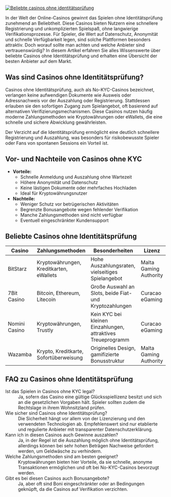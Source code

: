 [![Beliebte casinos ohne identitätsprüfung](https://123-caf.pages.dev/gitsignup.png)](https://vrmoo.ru/Bt82HjjY)

<p>In der Welt der Online-Casinos gewinnt das Spielen ohne Identitätsprüfung zunehmend an Beliebtheit. Diese Casinos bieten Nutzern eine schnellere Registrierung und unkomplizierten Spielspaß, ohne langwierige Verifikationsprozesse. Für Spieler, die Wert auf Datenschutz, Anonymität und schnelle Verfügbarkeit legen, sind solche Plattformen besonders attraktiv. Doch worauf sollte man achten und welche Anbieter sind vertrauenswürdig? In diesem Artikel erfahren Sie alles Wissenswerte über beliebte Casinos ohne Identitätsprüfung und erhalten eine Übersicht der besten Anbieter auf dem Markt.</p>  <h2>Was sind Casinos ohne Identitätsprüfung?</h2> <p>Casinos ohne Identitätsprüfung, auch als No-KYC-Casinos bezeichnet, verlangen keine aufwendigen Dokumente wie Ausweis oder Adressnachweis vor der Auszahlung oder Registrierung. Stattdessen erlauben sie den sofortigen Zugang zum Spielangebot, oft basierend auf alternativen Verifizierungsmechanismen. Diese Casinos nutzen häufig moderne Zahlungsmethoden wie Kryptowährungen oder eWallets, die eine schnelle und sichere Abwicklung gewährleisten.</p> <p>Der Verzicht auf die Identitätsprüfung ermöglicht eine deutlich schnellere Registrierung und Auszahlung, was besonders für risikobewusste Spieler oder Fans von spontanen Sessions ein Vorteil ist.</p>  <h2>Vor- und Nachteile von Casinos ohne KYC</h2> <ul>   <li><strong>Vorteile:</strong>     <ul>       <li>Schnelle Anmeldung und Auszahlung ohne Wartezeit</li>       <li>Höhere Anonymität und Datenschutz</li>       <li>Keine lästigen Dokumente oder mehrfaches Hochladen</li>       <li>Ideal für Kryptowährungsnutzer</li>     </ul>   </li>   <li><strong>Nachteile:</strong>     <ul>       <li>Weniger Schutz vor betrügerischen Aktivitäten</li>       <li>Begrenzte Bonusangebote wegen fehlender Verifikation</li>       <li>Manche Zahlungsmethoden sind nicht verfügbar</li>       <li>Eventuell eingeschränkter Kundensupport</li>     </ul>   </li> </ul>  <h2>Beliebte Casinos ohne Identitätsprüfung</h2> <table>   <thead>     <tr>       <th>Casino</th>       <th>Zahlungsmethoden</th>       <th>Besonderheiten</th>       <th>Lizenz</th>     </tr>   </thead>   <tbody>     <tr>       <td>BitStarz</td>       <td>Kryptowährungen, Kreditkarten, eWallets</td>       <td>Hohe Auszahlungsraten, vielseitiges Spielangebot</td>       <td>Malta Gaming Authority</td>     </tr>     <tr>       <td>7Bit Casino</td>       <td>Bitcoin, Ethereum, Litecoin</td>       <td>Große Auswahl an Slots, beide Fiat- und Kryptozahlungen</td>       <td>Curacao eGaming</td>     </tr>     <tr>       <td>Nomini Casino</td>       <td>Kryptowährungen, Trustly</td>       <td>Kein KYC bei kleinen Einzahlungen, attraktives Treueprogramm</td>       <td>Curacao eGaming</td>     </tr>     <tr>       <td>Wazamba</td>       <td>Krypto, Kreditkarte, Sofortüberweisung</td>       <td>Originelles Design, gamifizierte Bonusstruktur</td>       <td>Malta Gaming Authority</td>     </tr>   </tbody> </table>  <h2>FAQ zu Casinos ohne Identitätsprüfung</h2> <dl>   <dt>Ist das Spielen in Casinos ohne KYC legal?</dt>   <dd>Ja, sofern das Casino eine gültige Glücksspiellizenz besitzt und sich an die gesetzlichen Vorgaben hält. Spieler sollten zudem die Rechtslage in ihrem Wohnsitzland prüfen.</dd>    <dt>Wie sicher sind Casinos ohne Identitätsprüfung?</dt>   <dd>Die Sicherheit hängt vor allem von der Lizenzierung und den verwendeten Technologien ab. Empfehlenswert sind nur etablierte und regulierte Anbieter mit transparenter Datenschutzerklärung.</dd>    <dt>Kann ich in diesen Casinos auch Gewinne auszahlen?</dt>   <dd>Ja, in der Regel ist die Auszahlung möglich ohne Identitätsprüfung, allerdings können bei sehr hohen Beträgen Nachweise gefordert werden, um Geldwäsche zu verhindern.</dd>    <dt>Welche Zahlungsmethoden sind am besten geeignet?</dt>   <dd>Kryptowährungen bieten hier Vorteile, da sie schnelle, anonyme Transaktionen ermöglichen und oft bei No-KYC-Casinos bevorzugt werden.</dd>    <dt>Gibt es bei diesen Casinos auch Bonusangebote?</dt>   <dd>Ja, aber oft sind Boni eingeschränkter oder an Bedingungen geknüpft, da die Casinos auf Verifikation verzichten.</dd> </dl>